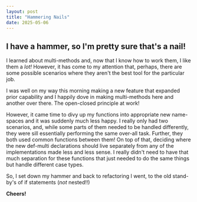 ```yaml
---
layout: post
title: "Hammering Nails"
date: 2025-05-06
---
```

## I have a hammer, so I'm pretty sure that's a nail!

I learned about multi-methods and, now that I know how to work them, I like 
them a *lot!* However, it has come to my attention that, perhaps, there are 
some possible scenarios where they aren't the best tool for the particular 
job. 

I was well on my way this morning making a new feature that expanded prior 
capability and I happily dove in making multi-methods here and another 
over there. The open-closed principle at work! 

However, it came time to divy up my functions into appropriate new name-spaces 
and it was suddenly much less happy. I really only had two scenarios, and, 
while some parts of them needed to be handled differently, they were sill 
essentially performing the same over-all task. Further, they both used common 
functions between them! On top of that, deciding where the new def-multi declarations 
should live separately from any of the implementations made less and less sense. I 
really didn't need to have that much separation for these functions that just needed 
to do the same things but handle different case types. 

So, I set down my hammer and back to refactoring I went, to the old stand-by's of 
if statements (_not_ nested!!)

**Cheers!**